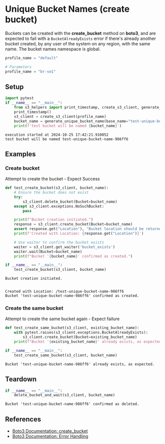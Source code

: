 # Unique Bucket Names (create bucket)

Buckets can be created with the **create_bucket** method on **boto3**, and are expected to fail with a `BucketAlreadyExists` error if there's already another bucket created, by any user of the system on any region, with the same name. The bucket names namespace is global.


```python
profile_name = "default"
```


```python
# Parameters
profile_name = "br-se1"

```

## Setup


```python
import pytest
if __name__ == "__main__":
    from s3_helpers import print_timestamp, create_s3_client, generate_unique_bucket_name, delete_bucket_and_wait
    print_timestamp()
    s3_client = create_s3_client(profile_name)
    bucket_name = generate_unique_bucket_name(base_name="test-unique-bucket-name")
    print(f'test bucket will be named {bucket_name}')
```

    execution started at 2024-10-25 17:42:21.910052
    test bucket will be named test-unique-bucket-name-986ff6


## Examples

### Create bucket

Attempt to create the bucket - Expect Success


```python
def test_create_bucket(s3_client, bucket_name):
    # Ensure the bucket does not exist
    try:
        s3_client.delete_bucket(Bucket=bucket_name)
    except s3_client.exceptions.NoSuchBucket:
        pass

    print(f"Bucket creation initiated.")
    response = s3_client.create_bucket(Bucket=bucket_name)
    assert response.get("Location"), "Bucket location should be returned upon creation."
    print(f'Created with Location: {response.get("Location")}')

    # Use waiter to confirm the bucket exists
    waiter = s3_client.get_waiter('bucket_exists')
    waiter.wait(Bucket=bucket_name)
    print(f"Bucket '{bucket_name}' confirmed as created.")

if __name__ == "__main__":
    test_create_bucket(s3_client, bucket_name)
```

    Bucket creation initiated.


    Created with Location: /test-unique-bucket-name-986ff6
    Bucket 'test-unique-bucket-name-986ff6' confirmed as created.


### Create the same bucket
Attempt to create the same bucket again - Expect failure


```python
def test_create_same_bucket(s3_client, existing_bucket_name):
    with pytest.raises(s3_client.exceptions.BucketAlreadyExists):
        s3_client.create_bucket(Bucket=existing_bucket_name)
    print(f"Bucket '{existing_bucket_name}' already exists, as expected.")

if __name__ == "__main__":
    test_create_same_bucket(s3_client, bucket_name)
```

    Bucket 'test-unique-bucket-name-986ff6' already exists, as expected.


## Teardown


```python
if __name__ == "__main__":
    delete_bucket_and_wait(s3_client, bucket_name)
```

    Bucket 'test-unique-bucket-name-986ff6' confirmed as deleted.


## References

- [Boto3 Documentation: create_bucket](https://boto3.amazonaws.com/v1/documentation/api/latest/reference/services/s3/client/create_bucket.html)
- [Boto3 Documentation: Error Handling](https://boto3.amazonaws.com/v1/documentation/api/latest/guide/error-handling.html)
